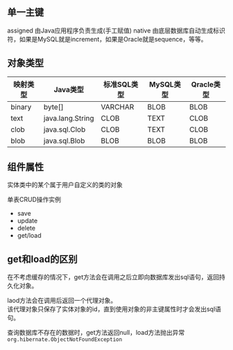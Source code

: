 ﻿
单一主键
-------------
assigned 由Java应用程序负责生成(手工赋值)
native 由底层数据库自动生成标识符，如果是MySQL就是increment，如果是Oracle就是sequence，等等。

对象类型
------------

映射类型 |Java类型 |标准SQL类型 |MySQL类型 |Qracle类型
----|----|----|---|---
binary |byte[] |VARCHAR |BLOB |BLOB
text   |java.lang.String|CLOB |TEXT |CLOB
clob   |java.sql.Clob   |CLOB |TEXT |CLOB
blob   |java.sql.Blob   |BLOB |BLOB |BLOB

组件属性
-----------
实体类中的某个属于用户自定义的类的对象

单表CRUD操作实例

* save
* update
* delete
* get/load

get和load的区别
----------
在不考虑缓存的情况下，get方法会在调用之后立即向数据库发出sql语句，返回持久化对象。

laod方法会在调用后返回一个代理对象。  
该代理对象只保存了实体对象的id，直到使用对象的非主键属性时才会发出sql语句。

查询数据库不存在的数据时，get方法返回null，load方法抛出异常`org.hibernate.ObjectNotFoundException`



